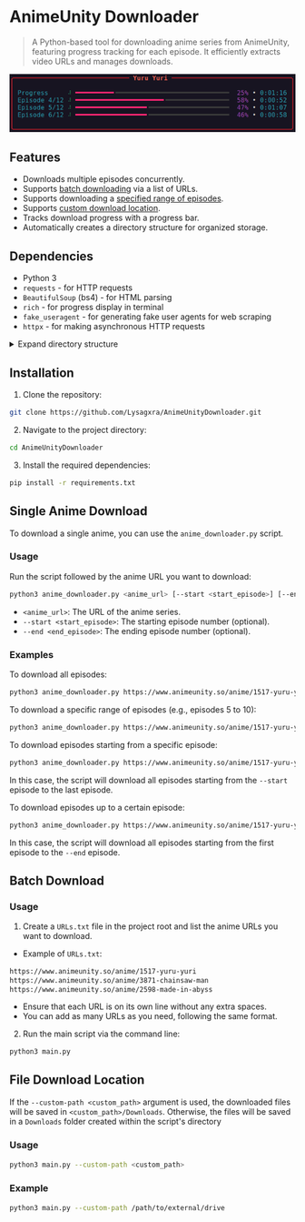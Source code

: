 # AnimeUnity Downloader

> A Python-based tool for downloading anime series from AnimeUnity, featuring progress tracking for each episode. It efficiently extracts video URLs and manages downloads.

![Demo](https://github.com/Lysagxra/AnimeUnityDownloader/blob/8e274bdfb71f8fc714fa02322ec2b3eda61cce53/assets/demo.png)

## Features

- Downloads multiple episodes concurrently.
- Supports [batch downloading](https://github.com/Lysagxra/AnimeUnityDownloader?tab=readme-ov-file#batch-download) via a list of URLs.
- Supports downloading a [specified range of episodes](https://github.com/Lysagxra/AnimeUnityDownloader?tab=readme-ov-file#single-anime-download).
- Supports [custom download location](https://github.com/Lysagxra/AnimeUnityDownloader/tree/main?tab=readme-ov-file#file-download-location).
- Tracks download progress with a progress bar.
- Automatically creates a directory structure for organized storage.

## Dependencies

- Python 3
- `requests` - for HTTP requests
- `BeautifulSoup` (bs4) - for HTML parsing
- `rich` - for progress display in terminal
- `fake_useragent` - for generating fake user agents for web scraping
- `httpx` - for making asynchronous HTTP requests

<details>

<summary>Expand directory structure</summary>

```
project-root/
├── helpers/
│ ├── crawlers/
│ │ ├── crawler.py        # Module for crawling tasks
│ │ └── crawler_utils.py  # Utilities for extracting media download links
│ ├── config.py           # Manages constants and settings used across the project
│ ├── download_utils.py   # Utilities for managing the download process
│ ├── file_utils.py       # Utilities for managing file operations
│ ├── general_utils.py    # Miscellaneous utility functions
│ └── progress_utils.py   # Tools for progress tracking and reporting
├── anime_downloader.py   # Module for downloading anime episodes
├── main.py               # Main script to run the downloader
└── URLs.txt              # Text file containing anime URLs
```

</details>

## Installation

1. Clone the repository:

```bash
git clone https://github.com/Lysagxra/AnimeUnityDownloader.git
```

2. Navigate to the project directory:

```bash
cd AnimeUnityDownloader
```

3. Install the required dependencies:

```bash
pip install -r requirements.txt
```

## Single Anime Download

To download a single anime, you can use the `anime_downloader.py` script.

### Usage

Run the script followed by the anime URL you want to download:

```bash
python3 anime_downloader.py <anime_url> [--start <start_episode>] [--end <end_episode>]
```

- `<anime_url>`: The URL of the anime series.
- `--start <start_episode>`: The starting episode number (optional).
- `--end <end_episode>`: The ending episode number (optional).

### Examples

To download all episodes:
```bash
python3 anime_downloader.py https://www.animeunity.so/anime/1517-yuru-yuri
```

To download a specific range of episodes (e.g., episodes 5 to 10):
```bash
python3 anime_downloader.py https://www.animeunity.so/anime/1517-yuru-yuri --start 5 --end 10
```

To download episodes starting from a specific episode:
```bash
python3 anime_downloader.py https://www.animeunity.so/anime/1517-yuru-yuri --start 5
```
In this case, the script will download all episodes starting from the `--start` episode to the last episode.

To download episodes up to a certain episode:
```bash
python3 anime_downloader.py https://www.animeunity.so/anime/1517-yuru-yuri --end 10
```
In this case, the script will download all episodes starting from the first episode to the `--end` episode.

## Batch Download

### Usage

1. Create a `URLs.txt` file in the project root and list the anime URLs you want to download.

- Example of `URLs.txt`:

```
https://www.animeunity.so/anime/1517-yuru-yuri
https://www.animeunity.so/anime/3871-chainsaw-man
https://www.animeunity.so/anime/2598-made-in-abyss
```

- Ensure that each URL is on its own line without any extra spaces.
- You can add as many URLs as you need, following the same format.

2. Run the main script via the command line:

```bash
python3 main.py
```

## File Download Location

If the `--custom-path <custom_path>` argument is used, the downloaded files will be saved in `<custom_path>/Downloads`. Otherwise, the files will be saved in a `Downloads` folder created within the script's directory

### Usage

```bash
python3 main.py --custom-path <custom_path>
```

### Example

```bash
python3 main.py --custom-path /path/to/external/drive
```
